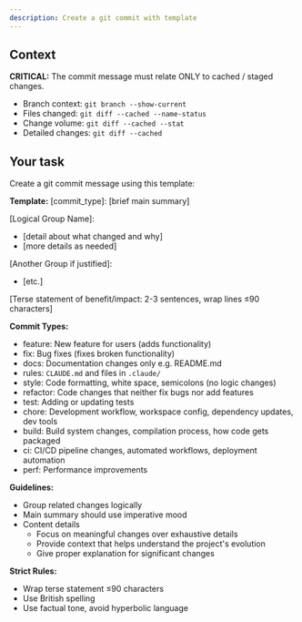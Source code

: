 ```yaml
---
description: Create a git commit with template
---
```


## Context

**CRITICAL:** The commit message must relate ONLY to cached / staged changes. 

- Branch context: `git branch --show-current`
- Files changed: `git diff --cached --name-status`
- Change volume: `git diff --cached --stat`
- Detailed changes: `git diff --cached`

## Your task

Create a git commit message using this template:

**Template:**
[commit_type]: [brief main summary]

[Logical Group Name]:
- [detail about what changed and why]
- [more details as needed]

[Another Group if justified]:
- [etc.]

[Terse statement of benefit/impact: 2-3 sentences, wrap lines ≤90 characters]

**Commit Types:**
- feature: New feature for users (adds functionality)
- fix: Bug fixes (fixes broken functionality)
- docs: Documentation changes only e.g. README.md
- rules: `CLAUDE.md` and files in `.claude/`
- style: Code formatting, white space, semicolons (no logic changes)
- refactor: Code changes that neither fix bugs nor add features
- test: Adding or updating tests
- chore: Development workflow, workspace config, dependency updates, dev tools
- build: Build system changes, compilation process, how code gets packaged
- ci: CI/CD pipeline changes, automated workflows, deployment automation
- perf: Performance improvements

**Guidelines:**
- Group related changes logically
- Main summary should use imperative mood
- Content details
   - Focus on meaningful changes over exhaustive details
   - Provide context that helps understand the project's evolution
   - Give proper explanation for significant changes

**Strict Rules:**
- Wrap terse statement ≤90 characters
- Use British spelling
- Use factual tone, avoid hyperbolic language